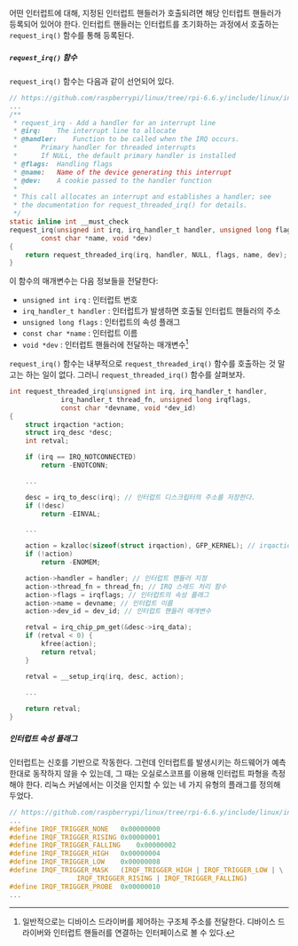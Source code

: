 어떤 인터럽트에 대해, 지정된 인터럽트 핸들러가 호출되려면 해당 인터럽트 핸들러가 등록되어 있어야 한다. 인터럽트 핸들러는 인터럽트를 초기화하는 과정에서 호출하는 `request_irq()` 함수를 통해 등록된다.
##### `request_irq()` 함수
`request_irq()` 함수는 다음과 같이 선언되어 있다.
```C
// https://github.com/raspberrypi/linux/tree/rpi-6.6.y/include/linux/interrupt.h
...
/**
 * request_irq - Add a handler for an interrupt line
 * @irq:	The interrupt line to allocate
 * @handler:	Function to be called when the IRQ occurs.
 *		Primary handler for threaded interrupts
 *		If NULL, the default primary handler is installed
 * @flags:	Handling flags
 * @name:	Name of the device generating this interrupt
 * @dev:	A cookie passed to the handler function
 *
 * This call allocates an interrupt and establishes a handler; see
 * the documentation for request_threaded_irq() for details.
 */
static inline int __must_check
request_irq(unsigned int irq, irq_handler_t handler, unsigned long flags,
	    const char *name, void *dev)
{
	return request_threaded_irq(irq, handler, NULL, flags, name, dev);
}
```
이 함수의 매개변수는 다음 정보들을 전달한다:
- `unsigned int irq` : 인터럽트 번호
- `irq_handler_t handler` : 인터럽트가 발생하면 호출될 인터럽트 핸들러의 주소
- `unsigned long flags` : 인터럽트의 속성 플래그
- `const char *name` : 인터럽트 이름
- `void *dev` : 인터럽트 핸들러에 전달하는 매개변수[^1]

`request_irq()` 함수는 내부적으로 `request_threaded_irq()` 함수를 호출하는 것 말고는 하는 일이 없다. 그러니 `request_threaded_irq()` 함수를 살펴보자.
```C
int request_threaded_irq(unsigned int irq, irq_handler_t handler,
			 irq_handler_t thread_fn, unsigned long irqflags,
			 const char *devname, void *dev_id)
{
	struct irqaction *action;
	struct irq_desc *desc;
	int retval;

	if (irq == IRQ_NOTCONNECTED)
		return -ENOTCONN;

	...

	desc = irq_to_desc(irq); // 인터럽트 디스크립터의 주소를 저장한다.
	if (!desc)
		return -EINVAL;

	...

	action = kzalloc(sizeof(struct irqaction), GFP_KERNEL); // irqaction 구조체 크기만큼 동적 메모리를 할당받는다.
	if (!action)
		return -ENOMEM;

	action->handler = handler; // 인터럽트 핸들러 지정
	action->thread_fn = thread_fn; // IRQ 스레드 처리 함수
	action->flags = irqflags; // 인터럽트의 속성 플래그
	action->name = devname; // 인터럽트 이름
	action->dev_id = dev_id; // 인터럽트 핸들러 매개변수

	retval = irq_chip_pm_get(&desc->irq_data);
	if (retval < 0) {
		kfree(action);
		return retval;
	}

	retval = __setup_irq(irq, desc, action);

	...
	
	return retval;
}
```

##### 인터럽트 속성 플래그
인터럽트는 신호를 기반으로 작동한다. 그런데 인터럽트를 발생시키는 하드웨어가 예측한대로 동작하지 않을 수 있는데, 그 때는 오실로스코프를 이용해 인터럽트 파형을 측정해야 한다. 리눅스 커널에서는 이것을 인지할 수 있는 네 가지 유형의 플래그를 정의해 두었다.
```C
// https://github.com/raspberrypi/linux/tree/rpi-6.6.y/include/linux/interrupt.h
...
#define IRQF_TRIGGER_NONE	0x00000000
#define IRQF_TRIGGER_RISING	0x00000001
#define IRQF_TRIGGER_FALLING	0x00000002
#define IRQF_TRIGGER_HIGH	0x00000004
#define IRQF_TRIGGER_LOW	0x00000008
#define IRQF_TRIGGER_MASK	(IRQF_TRIGGER_HIGH | IRQF_TRIGGER_LOW | \
				 IRQF_TRIGGER_RISING | IRQF_TRIGGER_FALLING)
#define IRQF_TRIGGER_PROBE	0x00000010
...
```


[^1]: 일반적으로는 디바이스 드라이버를 제어하는 구조체 주소를 전달한다. 디바이스 드라이버와 인터럽트 핸들러를 연결하는 인터페이스로 볼 수 있다.